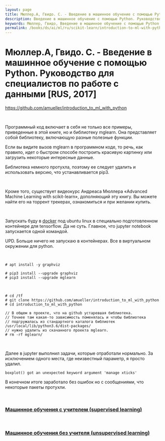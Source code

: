 ```yaml
---
layout: page
title: Мюллер.А, Гвидо. С. - Введение в машинное обучение с помощью Python
description: Введение в машинное обучение с помощью Python. Руководство для специалистов по работе с данными
keywords: Мюллер, Гвидо, Введение в машинное обучение с помощью Python
permalink: /books/ds/ai/ml/ru/scikit-learn/introduction-to-ml-with-python/
---
```


# Мюллер.А, Гвидо. С. - Введение в машинное обучение с помощью Python. Руководство для специалистов по работе с данными [RUS, 2017]

https://github.com/amueller/introduction_to_ml_with_python

<br/>

Программный код включает в себя не только все примеры, приведенные в этой книге, но и библиотеку mglearn. Она представляет собой библиотеку, включающую разные полезные функции.

Если вы видите вызов mglearn в программном коде, то речь, как правило, идет о быстром способе построить красивую картинку или загрузить некоторые интересные данные.

Библиотека немного протухла, поэтому ее следует удалить и использовать версию, что устанавливается pip3.

<br/>

Кроме того, существует видеокурс Андреаса Мюллера «Advanced Machine Learning with scikit-learn», дополняющий эту книгу. Вы можете найти его на торрент трекерах, ознакомиться и при желании купить.

<br/>

Запускать буду в <a href="/ds/ai/devtools/python/docker/">docker</a> под ubuntu linux в специально подготовленном контейнере для tensorflow. Да не суть. Главное, что jupyter notebook запускается одной командой.

UPD. Больше ничего не запускаю в контейнерах. Все в виртуальном окружении для python.

<br/>

    # apt install -y graphviz

    # pip3 install --upgrade graphviz
    # pip3 install --upgrade mglearn

<!--

    // То, что следующие пакеты нужны, уверенности на 100% нет
    // Поставить если попросят
    # pip3 install --upgrade pillow
    # pip3 install --upgrade imageio

-->

<br/>

    # cd /tf
    # git clone https://github.com/amueller/introduction_to_ml_with_python
    # cd introduction_to_ml_with_python

    // В общем в проекте, что на github устаревшая библиотека.
    // Точнее там какая-то зависимость поменялась и чтобы библиотека
    // подгружалась из стандартного каталога библиотек /usr/local/lib/python3.6/dist-packages/
    // нужно удалить из скачанного проекта mglearn.
    # rm -rf mglearn/

<br/>

Далее в jupyter выполнил задачи, которые отработали нормально. За исключением одного места, где неизвестный параметр, я просто удалил.

    boxplot() got an unexpected keyword argument 'manage xticks'

В конечном итоге заработало без ошибок но с сообщениями, что некоторые пакеты протухли.

<br/>

### [Машинное обучения с учителем (supervised learning)](/books/ds/ai/ml/ru/scikit-learn/introduction-to-ml-with-python/supervised-learning/)

<br/>

### [Машинное обучения без учителя (unsupervised learning)](/books/ds/ai/ml/ru/scikit-learn/introduction-to-ml-with-python/unsupervised-learning/)
